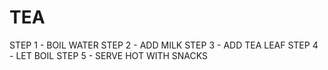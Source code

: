 # TEA
STEP 1 - BOIL WATER
STEP 2 - ADD MILK
STEP 3 - ADD TEA LEAF
STEP 4 - LET BOIL
STEP 5 - SERVE HOT WITH SNACKS
